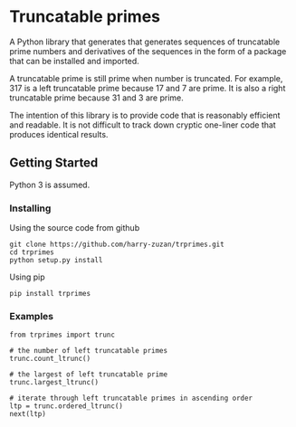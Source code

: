 # Truncatable primes

A Python library that generates that generates sequences of truncatable
prime numbers and derivatives of the sequences in the form of a package
that can be installed and imported.

A truncatable prime is still prime when number is truncated.  For example,
317 is a left truncatable prime because 17 and 7 are prime.  It is also a
right truncatable prime because 31 and 3 are prime.

The intention of this library is to provide code that is reasonably efficient
and readable.  It is not difficult to track down cryptic one-liner code
that produces identical results.

## Getting Started

Python 3 is assumed.

### Installing

Using the source code from github
```
git clone https://github.com/harry-zuzan/trprimes.git
cd trprimes
python setup.py install

```

Using pip
```
pip install trprimes

```


### Examples
```
from trprimes import trunc

# the number of left truncatable primes
trunc.count_ltrunc()

# the largest of left truncatable prime
trunc.largest_ltrunc()

# iterate through left truncatable primes in ascending order
ltp = trunc.ordered_ltrunc()
next(ltp)

```


